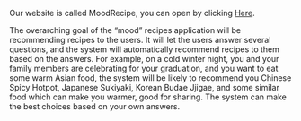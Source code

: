 Our website is called MoodRecipe, you can open by clicking [Here](https://info340a-w20.github.io/project-wz0805-1736705/).

The overarching goal of the “mood” recipes application will be recommending recipes to the users. It will let the users answer several questions, and the system will automatically recommend recipes to them based on the answers. For example, on a cold winter night, you and your family members are celebrating for your graduation, and you want to eat some warm Asian food, the system will be likely to recommend you Chinese Spicy Hotpot, Japanese Sukiyaki, Korean Budae Jjigae, and some similar food which can make you warmer, good for sharing. The system can make the best choices based on your own answers.
